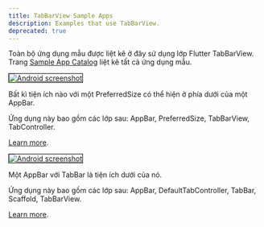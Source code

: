```yaml
---
title: TabBarView Sample Apps
description: Examples that use TabBarView.
deprecated: true
---
```


Toàn bộ ứng dụng mẫu được liệt kê ở đây sử dụng lớp Flutter TabBarView.
Trang [Sample App Catalog](/docs/catalog/samples) liệt kê tất cả
ứng dụng mẫu.

<div class="container-fluid">
  <div class="lavish-table-row-mb">
    <a href="/docs/catalog/samples/app-bar-bottom">
      <div class="col-lg-3">
        <img style="border:1px solid #000000" src="https://storage.googleapis.com/flutter-catalog/cb4a54db8fb3726bf4293b9cc5cb12ce16883803/app_bar_bottom_small.png" alt="Android screenshot" class="img-fluid">
      </div>
   </a>
    <div class="col-lg-9">
      <p>
        Bất kì tiện ích nào với một PreferredSize có thể hiện ở phía dưới 
        của một AppBar.
      </p>
      <p>
        Ứng dụng này bao gồm các lớp sau: AppBar, PreferredSize, TabBarView,
        TabController.
      </p>
      <p>
        <a href="/docs/catalog/samples/app-bar-bottom">Learn more</a>.
      </p>
    </div>
  </div>

  <div class="lavish-table-row-mb">
    <a href="/docs/catalog/samples/tabbed-app-bar">
      <div class="col-lg-3">
        <img style="border:1px solid #000000" src="https://storage.googleapis.com/flutter-catalog/cb4a54db8fb3726bf4293b9cc5cb12ce16883803/tabbed_app_bar_small.png" alt="Android screenshot" class="img-fluid">
      </div>
   </a>
    <div class="col-lg-9">
      <p>
        Một AppBar với TabBar là tiện ích dưới của nó.
      </p>
      <p>
        Ứng dụng này bao gồm các lớp sau: AppBar, DefaultTabController,
        TabBar, Scaffold, TabBarView.
      </p>
      <p>
        <a href="/docs/catalog/samples/tabbed-app-bar">Learn more</a>.
      </p>
    </div>
  </div>
</div>
